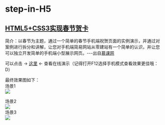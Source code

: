 # step-in-H5

## [HTML5+CSS3实现春节贺卡](https://mrzwh.github.io/step-in-H5/Spring-Festival-greeting-cards/)
简介：以春节为主题，通过一个简单的春节手机端祝贺页面的实例演示，并通过对案例进行拆分和讲解，让您对手机端简易网站从零建站有一个简单的认识，并让您可以独立开发简单的手机端小型展示网页。---出自[慕课网](http://www.imooc.com/learn/597)    

可以点击 -> [这里](https://mrzwh.github.io/step-in-H5/Spring-Festival-greeting-cards/) <- 查看在线演示（记得打开F12选择手机模式查看效果更佳哦：D）  

最终效果图如下：  
场景1  
![](https://raw.githubusercontent.com/MrZWH/step-in-H5/master/product/Spring-Festival-greeting-cards/2018-03-26%2015-10-39%E5%B1%8F%E5%B9%95%E6%88%AA%E5%9B%BE.png)  

场景2  
![](https://github.com/MrZWH/step-in-H5/blob/master/product/Spring-Festival-greeting-cards/2018-03-26%2015-10-50%E5%B1%8F%E5%B9%95%E6%88%AA%E5%9B%BE.png?raw=true)  
场景3  
![](https://github.com/MrZWH/step-in-H5/blob/master/product/Spring-Festival-greeting-cards/2018-03-26%2015-10-59%E5%B1%8F%E5%B9%95%E6%88%AA%E5%9B%BE.png?raw=true)